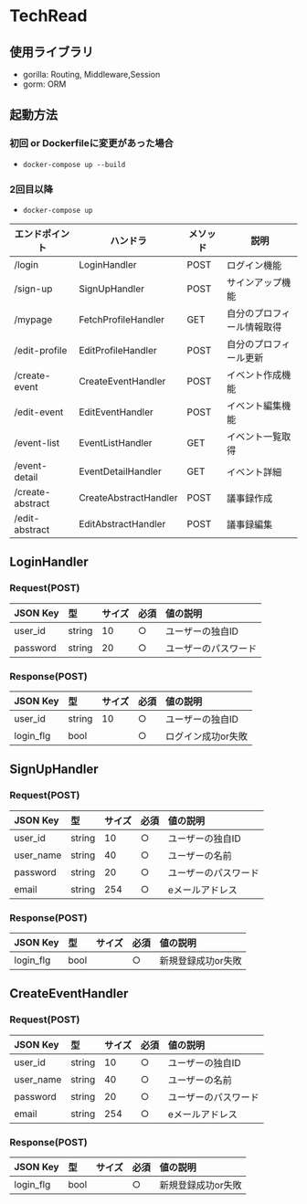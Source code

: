 # TechRead

## 使用ライブラリ
- gorilla: Routing, Middleware,Session
- gorm: ORM

## 起動方法
### 初回 or Dockerfileに変更があった場合
- `docker-compose up --build`
### 2回目以降
- `docker-compose up`


|  エンドポイント  |ハンドラ|  メソッド  | 説明 |
| ---- | ---- |---- | ---- |
|  /login | LoginHandler |  POST  |ログイン機能|
|  /sign-up | SignUpHandler |  POST  | サインアップ機能 |
|  /mypage | FetchProfileHandler |  GET  | 自分のプロフィール情報取得 |
|  /edit-profile | EditProfileHandler |  POST  | 自分のプロフィール更新 |
|  /create-event | CreateEventHandler |  POST  |イベント作成機能 |
|  /edit-event | EditEventHandler |  POST  |イベント編集機能|
|  /event-list  | EventListHandler |  GET  |イベント一覧取得|
|  /event-detail | EventDetailHandler |  GET  |イベント詳細|
|  /create-abstract | CreateAbstractHandler |  POST  |議事録作成|
|  /edit-abstract | EditAbstractHandler |  POST  |議事録編集|


## LoginHandler
### Request(POST)
| JSON Key | 型 | サイズ | 必須 | 値の説明 |
|:-----------|:-----------|:-----------|:-----------|:-----------|
| user_id | string | 10 | ○ | ユーザーの独自ID |
| password | string | 20 | ○ | ユーザーのパスワード |

### Response(POST)
| JSON Key | 型 | サイズ | 必須 | 値の説明 |
|:-----------|:-----------|:-----------|:-----------|:-----------|
| user_id | string | 10 | ○ | ユーザーの独自ID |
| login_flg | bool |  | ○ | ログイン成功or失敗 |

## SignUpHandler
### Request(POST)
| JSON Key | 型 | サイズ | 必須 | 値の説明 |
|:-----------|:-----------|:-----------|:-----------|:-----------|
| user_id | string | 10 | ○ | ユーザーの独自ID |
| user_name | string | 40 | ○ | ユーザーの名前 |
| password | string | 20 | ○ | ユーザーのパスワード |
| email | string | 254 | ○ | eメールアドレス |

### Response(POST)
| JSON Key | 型 | サイズ | 必須 | 値の説明 |
|:-----------|:-----------|:-----------|:-----------|:-----------|
| login_flg | bool |  | ○ | 新規登録成功or失敗 |

## CreateEventHandler
### Request(POST)
| JSON Key | 型 | サイズ | 必須 | 値の説明 |
|:-----------|:-----------|:-----------|:-----------|:-----------|
| user_id | string | 10 | ○ | ユーザーの独自ID |
| user_name | string | 40 | ○ | ユーザーの名前 |
| password | string | 20 | ○ | ユーザーのパスワード |
| email | string | 254 | ○ | eメールアドレス |

### Response(POST)
| JSON Key | 型 | サイズ | 必須 | 値の説明 |
|:-----------|:-----------|:-----------|:-----------|:-----------|
| login_flg | bool |  | ○ | 新規登録成功or失敗 |
